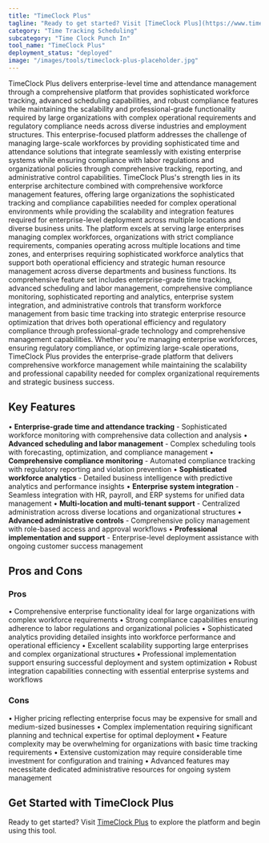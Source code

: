 ```yaml
---
title: "TimeClock Plus"
tagline: "Ready to get started? Visit [TimeClock Plus](https://www.timeclockplus.com) to explore the platform and begin using this tool...."
category: "Time Tracking Scheduling"
subcategory: "Time Clock Punch In"
tool_name: "TimeClock Plus"
deployment_status: "deployed"
image: "/images/tools/timeclock-plus-placeholder.jpg"
---
```

TimeClock Plus delivers enterprise-level time and attendance management through a comprehensive platform that provides sophisticated workforce tracking, advanced scheduling capabilities, and robust compliance features while maintaining the scalability and professional-grade functionality required by large organizations with complex operational requirements and regulatory compliance needs across diverse industries and employment structures. This enterprise-focused platform addresses the challenge of managing large-scale workforces by providing sophisticated time and attendance solutions that integrate seamlessly with existing enterprise systems while ensuring compliance with labor regulations and organizational policies through comprehensive tracking, reporting, and administrative control capabilities. TimeClock Plus's strength lies in its enterprise architecture combined with comprehensive workforce management features, offering large organizations the sophisticated tracking and compliance capabilities needed for complex operational environments while providing the scalability and integration features required for enterprise-level deployment across multiple locations and diverse business units. The platform excels at serving large enterprises managing complex workforces, organizations with strict compliance requirements, companies operating across multiple locations and time zones, and enterprises requiring sophisticated workforce analytics that support both operational efficiency and strategic human resource management across diverse departments and business functions. Its comprehensive feature set includes enterprise-grade time tracking, advanced scheduling and labor management, comprehensive compliance monitoring, sophisticated reporting and analytics, enterprise system integration, and administrative controls that transform workforce management from basic time tracking into strategic enterprise resource optimization that drives both operational efficiency and regulatory compliance through professional-grade technology and comprehensive management capabilities. Whether you're managing enterprise workforces, ensuring regulatory compliance, or optimizing large-scale operations, TimeClock Plus provides the enterprise-grade platform that delivers comprehensive workforce management while maintaining the scalability and professional capability needed for complex organizational requirements and strategic business success.

## Key Features

• **Enterprise-grade time and attendance tracking** - Sophisticated workforce monitoring with comprehensive data collection and analysis
• **Advanced scheduling and labor management** - Complex scheduling tools with forecasting, optimization, and compliance management
• **Comprehensive compliance monitoring** - Automated compliance tracking with regulatory reporting and violation prevention
• **Sophisticated workforce analytics** - Detailed business intelligence with predictive analytics and performance insights
• **Enterprise system integration** - Seamless integration with HR, payroll, and ERP systems for unified data management
• **Multi-location and multi-tenant support** - Centralized administration across diverse locations and organizational structures
• **Advanced administrative controls** - Comprehensive policy management with role-based access and approval workflows
• **Professional implementation and support** - Enterprise-level deployment assistance with ongoing customer success management

## Pros and Cons

### Pros
• Comprehensive enterprise functionality ideal for large organizations with complex workforce requirements
• Strong compliance capabilities ensuring adherence to labor regulations and organizational policies
• Sophisticated analytics providing detailed insights into workforce performance and operational efficiency
• Excellent scalability supporting large enterprises and complex organizational structures
• Professional implementation support ensuring successful deployment and system optimization
• Robust integration capabilities connecting with essential enterprise systems and workflows

### Cons
• Higher pricing reflecting enterprise focus may be expensive for small and medium-sized businesses
• Complex implementation requiring significant planning and technical expertise for optimal deployment
• Feature complexity may be overwhelming for organizations with basic time tracking requirements
• Extensive customization may require considerable time investment for configuration and training
• Advanced features may necessitate dedicated administrative resources for ongoing system management

## Get Started with TimeClock Plus

Ready to get started? Visit [TimeClock Plus](https://www.timeclockplus.com) to explore the platform and begin using this tool.